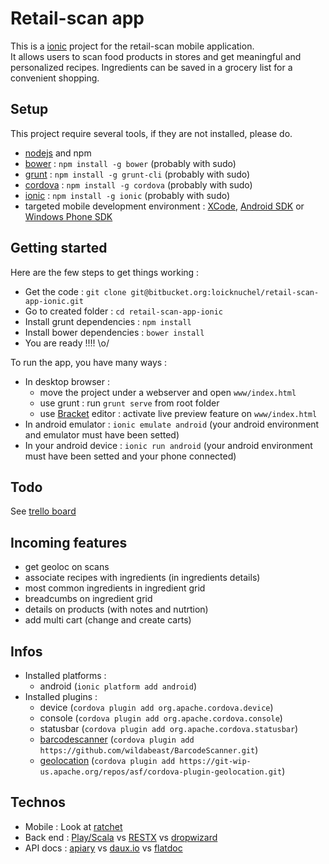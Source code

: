 # Retail-scan app

This is a [ionic](http://ionicframework.com/) project for the retail-scan mobile application.  
It allows users to scan food products in stores and get meaningful and personalized recipes. Ingredients can be saved in a grocery list for a convenient shopping.

## Setup

This project require several tools, if they are not installed, please do.

- [nodejs](http://nodejs.org/) and npm
- [bower](http://bower.io/) : ```npm install -g bower``` (probably with sudo)
- [grunt](http://gruntjs.com/getting-started) : ```npm install -g grunt-cli``` (probably with sudo)
- [cordova](https://cordova.apache.org/) : ```npm install -g cordova``` (probably with sudo)
- [ionic](http://ionicframework.com/) : ```npm install -g ionic``` (probably with sudo)
- targeted mobile development environment : [XCode](https://developer.apple.com/xcode/), [Android SDK](http://developer.android.com/sdk/index.html) or [Windows Phone SDK](http://developer.windowsphone.com/en-us)

## Getting started

Here are the few steps to get things working :

- Get the code : ```git clone git@bitbucket.org:loicknuchel/retail-scan-app-ionic.git```
- Go to created folder : ```cd retail-scan-app-ionic```
- Install grunt dependencies : ```npm install```
- Install bower dependencies : ```bower install```
- You are ready !!!! \o/

To run the app, you have many ways :

- In desktop browser :
    - move the project under a webserver and open ```www/index.html```
    - use grunt : run ```grunt serve``` from root folder
    - use [Bracket](http://brackets.io/) editor : activate live preview feature on ```www/index.html```
- In android emulator : ```ionic emulate android``` (your android environment and emulator must have been setted)
- In your android device : ```ionic run android``` (your android environment must have been setted and your phone connected)

## Todo

See [trello board](https://trello.com/b/fdodl9nl/retail-scan)

## Incoming features

- get geoloc on scans
- associate recipes with ingredients (in ingredients details)
- most common ingredients in ingredient grid
- breadcumbs on ingredient grid
- details on products (with notes and nutrtion)
- add multi cart (change and create carts)

## Infos

- Installed platforms :
    - android (```ionic platform add android```)
- Installed plugins :
    - device (```cordova plugin add org.apache.cordova.device```)
    - console (```cordova plugin add org.apache.cordova.console```)
    - statusbar (```cordova plugin add org.apache.cordova.statusbar```)
    - [barcodescanner](https://github.com/wildabeast/BarcodeScanner) (```cordova plugin add https://github.com/wildabeast/BarcodeScanner.git```)
    - [geolocation](https://cordova.apache.org/docs/en/3.0.0/cordova_geolocation_geolocation.md.html) (```cordova plugin add https://git-wip-us.apache.org/repos/asf/cordova-plugin-geolocation.git```)

## Technos

- Mobile : Look at [ratchet](http://goratchet.com/)
- Back end : [Play/Scala](http://www.playframework.com/) vs [RESTX](http://restx.io/) vs [dropwizard](https://dropwizard.github.io/dropwizard/)
- API docs : [apiary](http://apiary.io/) vs [daux.io](http://daux.io/) vs [flatdoc](http://ricostacruz.com/flatdoc/)
